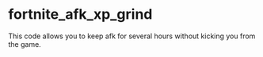 # fortnite_afk_xp_grind
This code allows you to keep afk for several hours without kicking you from the game.

